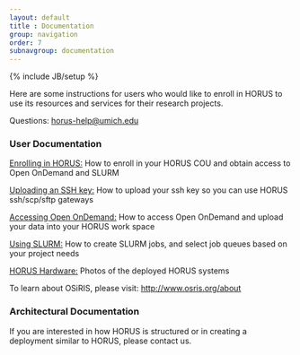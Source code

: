 ```yaml
---
layout: default
title : Documentation
group: navigation
order: 7
subnavgroup: documentation
---
```

{% include JB/setup %}



Here are some instructions for users who would like to enroll in HORUS to use its resources and services for their research projects.

Questions:  <a href="mailto:horus-help@umich.edu">horus-help@umich.edu</a>

<h3>User Documentation</h3>

<a href="enrollment.html">Enrolling in HORUS:</a> How to enroll in your HORUS COU and obtain access to Open OnDemand and SLURM

<a href="sshkey.html">Uploading an SSH key:</a> How to upload your ssh key so you can use HORUS ssh/scp/sftp gateways

<a href="ondemand.html">Accessing Open OnDemand:</a> How to access Open OnDemand and upload your data into your HORUS work space

<a href="slurm.html">Using SLURM:</a>
 How to create SLURM jobs, and select job queues based on your project needs 

<a href="horusphotos.html">HORUS Hardware:</a> Photos of the deployed HORUS systems

To learn about OSiRIS, please visit: <a href="http://www.osris.org/about">http://www.osris.org/about</a> 

<h3>Architectural Documentation</h3>

If you are interested in how HORUS is structured or in creating a deployment similar to HORUS, please contact us.
